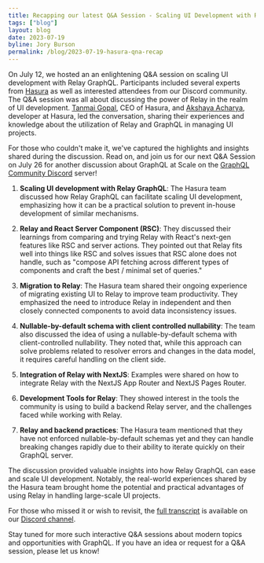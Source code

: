 ```yaml
---
title: Recapping our latest Q&A Session - Scaling UI Development with Relay GraphQL
tags: ["blog"]
layout: blog
date: 2023-07-19
byline: Jory Burson
permalink: /blog/2023-07-19-hasura-qna-recap
---
```


On July 12, we hosted an an enlightening Q&A session on scaling UI development with Relay GraphQL. Participants included several experts from [Hasura](https://hasura.io/) as well as interested attendees from our Discord community. The Q&A session was all about discussing the power of Relay in the realm of UI development. [Tanmai Gopal](https://www.linkedin.com/in/tanmaig/), CEO of Hasura, and [Akshaya Acharya](https://twitter.com/_nullxone), developer at Hasura, led the conversation, sharing their experiences and knowledge about the utilization of Relay and GraphQL in managing UI projects.

For those who couldn't make it, we've captured the highlights and insights shared during the discussion. Read on, and join us for our next Q&A Session on July 26 for another discussion about GraphQL at Scale on the [GraphQL Community Discord](https://discord.graphql.org) server!

1. **Scaling UI development with Relay GraphQL**: The Hasura team discussed how Relay GraphQL can facilitate scaling UI development, emphasizing how it can be a practical solution to prevent in-house development of similar mechanisms.

2. **Relay and React Server Component (RSC)**: They discussed their learnings from comparing and trying Relay with React's next-gen features like RSC and server actions. They pointed out that Relay fits well into things like RSC and solves issues that RSC alone does not handle, such as "compose API fetching across different types of components and craft the best / minimal set of queries."

3. **Migration to Relay**: The Hasura team shared their ongoing experience of migrating existing UI to Relay to improve team productivity. They emphasized the need to introduce Relay in independent and then closely connected components to avoid data inconsistency issues.

4. **Nullable-by-default schema with client controlled nullability**: The team also discussed the idea of using a nullable-by-default schema with client-controlled nullability. They noted that, while this approach can solve problems related to resolver errors and changes in the data model, it requires careful handling on the client side.

5. **Integration of Relay with NextJS**: Examples were shared on how to integrate Relay with the NextJS App Router and NextJS Pages Router.

6. **Development Tools for Relay**: They showed interest in the tools the community is using to build a backend Relay server, and the challenges faced while working with Relay.

7. **Relay and backend practices**: The Hasura team mentioned that they have not enforced nullable-by-default schemas yet and they can handle breaking changes rapidly due to their ability to iterate quickly on their GraphQL server.

The discussion provided valuable insights into how Relay GraphQL can ease and scale UI development. Notably, the real-world experiences shared by the Hasura team brought home the potential and practical advantages of using Relay in handling large-scale UI projects.

For those who missed it or wish to revisit, the [full transcript](https://discord.com/channels/625400653321076807/1098318659727921275/1128737562412974211) is available on our [Discord channel](https://discord.graphql.org).

Stay tuned for more such interactive Q&A sessions about modern topics and opportunities with GraphQL. If you have an idea or request for a Q&A session, please let us know!
